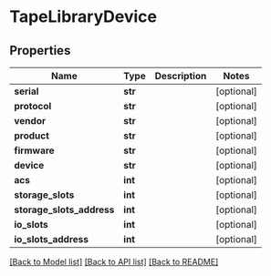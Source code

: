 # TapeLibraryDevice

## Properties
Name | Type | Description | Notes
------------ | ------------- | ------------- | -------------
**serial** | **str** |  | [optional] 
**protocol** | **str** |  | [optional] 
**vendor** | **str** |  | [optional] 
**product** | **str** |  | [optional] 
**firmware** | **str** |  | [optional] 
**device** | **str** |  | [optional] 
**acs** | **int** |  | [optional] 
**storage_slots** | **int** |  | [optional] 
**storage_slots_address** | **int** |  | [optional] 
**io_slots** | **int** |  | [optional] 
**io_slots_address** | **int** |  | [optional] 

[[Back to Model list]](../README.md#documentation-for-models) [[Back to API list]](../README.md#documentation-for-api-endpoints) [[Back to README]](../README.md)



